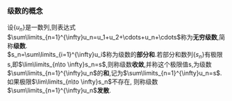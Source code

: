 ### 级数的概念 
设$\{u_n\}$是一数列,则表达式$\sum\limits_{n=1}^{\infty}u_n=u_1+u_2+\cdots+u_n+\cdots$称为**无穷级数**,简称**级数**.  
$s_n=\sum\limits_{i=1}^{\infty}u_i$称为级数的**部分和**.若部分和数列$\{s_n\}$有极限s,即$\lim\limits_{n\to \infty}s_n=s$,则称级数**收敛**,并称这个极限值s,为级数$\sum\limits_{n=1}^{\infty}u_n$的**和**,记为$\sum\limits_{n=1}^{\infty}u_n=s$. 如果极限$\lim\limits_{n\to \infty}s_n$不存在, 则称级数$\sum\limits_{n=1}^{\infty}u_n$**发散**.

